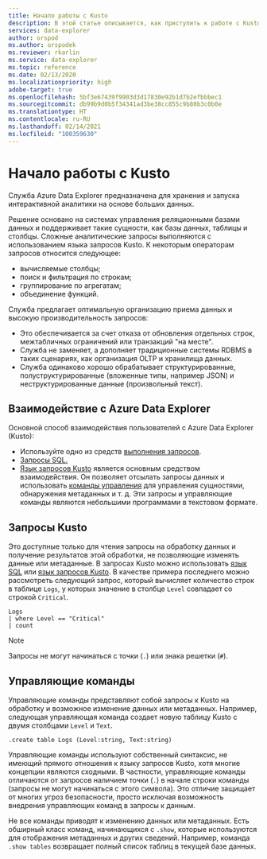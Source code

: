 ```yaml
---
title: Начало работы с Kusto
description: В этой статье описывается, как приступить к работе с Kusto.
services: data-explorer
author: orspod
ms.author: orspodek
ms.reviewer: rkarlin
ms.service: data-explorer
ms.topic: reference
ms.date: 02/13/2020
ms.localizationpriority: high
adobe-target: true
ms.openlocfilehash: 5bf3e67439f9903d3d17830e92b1d7b2efbbbec1
ms.sourcegitcommit: db99b9d0b5f34341ad3be38cc855c9b80b3c0b0e
ms.translationtype: HT
ms.contentlocale: ru-RU
ms.lasthandoff: 02/14/2021
ms.locfileid: "100359630"
---
```

# <a name="getting-started-with-kusto"></a>Начало работы с Kusto

Служба Azure Data Explorer предназначена для хранения и запуска интерактивной аналитики на основе больших данных.

Решение основано на системах управления реляционными базами данных и поддерживает такие сущности, как базы данных, таблицы и столбцы. Сложные аналитические запросы выполняются с использованием языка запросов Kusto. К некоторым операторам запросов относится следующее:
* вычисляемые столбцы;
* поиск и фильтрация по строкам;
* группирование по агрегатам;
* объединение функций.

Служба предлагает оптимальную организацию приема данных и высокую производительность запросов: 
* Это обеспечивается за счет отказа от обновления отдельных строк, межтабличных ограничений или транзакций "на месте". 
* Служба не заменяет, а дополняет традиционные системы RDBMS в таких сценариях, как организация OLTP и хранилища данных.
* Служба одинаково хорошо обрабатывает структурированные, полуструктурированные (вложенные типы, например JSON) и неструктурированные данные (произвольный текст).

## <a name="interacting-with-azure-data-explorer"></a>Взаимодействие с Azure Data Explorer

Основной способ взаимодействия пользователей с Azure Data Explorer (Kusto):
* Используйте одно из средств [выполнения запросов](../../tools-integrations-overview.md#azure-data-explorer-query-tools). 
* [Запросы SQL.](../api/tds/t-sql.md)
*  [Язык запросов Kusto](../query/index.md) является основным средством взаимодействия. Он позволяет отсылать запросы данных и использовать [команды управления](../management/index.md) для управления сущностями, обнаружения метаданных и т. д.
Эти запросы и управляющие команды являются небольшими программами в текстовом формате.

## <a name="kusto-queries"></a>Запросы Kusto

Это доступные только для чтения запросы на обработку данных и получение результатов этой обработки, не позволяющие изменять данные или метаданные. В запросах Kusto можно использовать [язык SQL](../api/tds/t-sql.md) или [язык запросов Kusto](../query/index.md). В качестве примера последнего можно рассмотреть следующий запрос, который вычисляет количество строк в таблице `Logs`, у которых значение в столбце `Level` совпадает со строкой `Critical`.

```kusto
Logs
| where Level == "Critical"
| count
```

> [!NOTE]
> Запросы не могут начинаться с точки (`.`) или знака решетки (`#`).

## <a name="control-commands"></a>Управляющие команды

Управляющие команды представляют собой запросы к Kusto на обработку и возможное изменение данных или метаданных. Например, следующая управляющая команда создает новую таблицу Kusto с двумя столбцами `Level` и `Text`.

```kusto
.create table Logs (Level:string, Text:string)
```

Управляющие команды используют собственный синтаксис, не имеющий прямого отношения к языку запросов Kusto, хотя многие концепции являются сходными. В частности, управляющие команды отличаются от запросов наличием точки (`.`) в начале строки команды (запросы не могут начинаться с этого символа).
Это отличие защищает от многих угроз безопасности, просто исключая возможность внедрения управляющих команд в запросы к данным.

Не все команды приводят к изменению данных или метаданных. Есть обширный класс команд, начинающихся с `.show`, которые используются для отображения метаданных и других сведений. Например, команда `.show tables` возвращает полный список таблиц в текущей базе данных.
